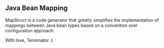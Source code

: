 ## Java Bean Mapping

MapStruct is a code generator that greatly simplifies the implementation of mappings between Java bean types based on a convention over configuration approach.

With love, Terminator :)